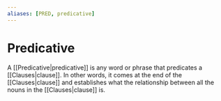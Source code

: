 ```yaml
---
aliases: [PRED, predicative]
---
```

# Predicative
A [[Predicative|predicative]] is any word or phrase that predicates a [[Clauses|clause]]. In other words, it comes at the end of the [[Clauses|clause]] and establishes what the relationship between all the nouns in the [[Clauses|clause]] is.